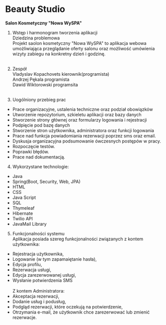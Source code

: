 # Beauty Studio
<b>Salon Kosmetyczny "Nowa WySPA"</b>

1. Wstęp i harmonogram tworzenia aplikacji<br>
 Dziedzina problemowa<br>
 Projekt saolon kosmetyczny "Nowa WySPA" to aplikacja webowa umożliwiająca przeglądanie oferty salonu
  oraz możliwość umówienia wizyty zabiegu na konkretny dzień i godzinę.<br><br>
  
2. Zespół <br>
  Vladyslav Kopachovets kierownik(programista)<br>
  Andrzej Pękala programista <br>
  Dawid Wiktorowski programsita <br><br>
  
3. Uogólniony przebieg prac
  - Prace organizacyjne, ustalenia techniczne oraz podział obowiązków<br>
  - Utworzenie repozytorium, szkieletu aplikacji oraz bazy danych<br>
  - Stworzenie strony głównej oraz formularzy logowania i rejestracji<br>
  - Podpięcie pod bazę danych
  - Stworzenie stron użytkownika, administratora oraz funkcji logowania
  - Prace nad funkcja powiadomiania rezerwacji poprzez sms oraz email.
  - Dyskusja organizacyjna podsumowanie ówczesnych postępów w pracy.
  - Rozpoczęcie testów.
  - Poprawki błędów.
  - Prace nad dokumentacją.<br>
  
 4. Wykorzystane technologie:
  - Java
  - Spring(Boot, Security, Web, JPA)
  - HTML
  - CSS
  - Java Script
  - SQL
  - Thymeleaf
  - Hibernate
  - Twilio API
  - JavaMail Library<br>
  
5. Funkcjonalności systemu<br>
  Aplikacja posiada szereg funkcjonalności związanych z kontem użytkownika:
  - Rejestracja użytkownika,
  - Logowanie (w tym zapamaiętanie hasła),
  - Edycja profilu,
  - Rezerwacja usługi,
  - Edycja zarezerwowanej usługi,
  - Wysłanie potwierdzenia SMS<br><br>
  Z kontem Administratora:
  - Akceptacja rezerwacji,
  - Dodanie usług i podusług,
  - Podgląd rezerwacji, które  oczekują na potwierdzenie,
  - Otrzymania e-mail, że użytkownik  chce zarezerwować lub zmienić rezerwacje.
  

